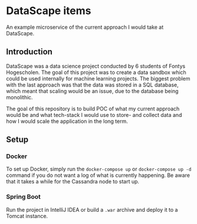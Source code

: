 # DataScape items
An example microservice of the current approach I would take at DataScape.



## Introduction
DataScape was a data science project conducted by 6 students of Fontys
Hogescholen. The goal of this project was to create a data sandbox which could
be used internally for machine learning projects. The biggest problem with the
last approach was that the data was stored in a SQL database, which meant that
scaling would be an issue, due to the database being monolithic.

The goal of this repository is to build POC of what my current approach would be
and what tech-stack I would use to store- and collect data and how I would scale
the application in the long term. 



## Setup

### Docker
To set up Docker, simply run the `docker-compose up` or `docker-compose up -d`
command if you do not want a log of what is currently happening. Be aware that
it takes a while for the Cassandra node to start up.

### Spring Boot

Run the project in IntelliJ IDEA or build a `.war` archive and deploy it to 
a Tomcat instance.

